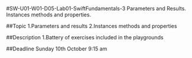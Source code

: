#SW-U01-W01-D05-Lab01-SwiftFundamentals-3
Parameters and Results. Instances methods and properties.

##Topic
1.Parameters and results
2.Instances methods and properties

##Description
1.Battery of exercises included in the playgrounds

##Deadline
Sunday 10th October 9:15 am

